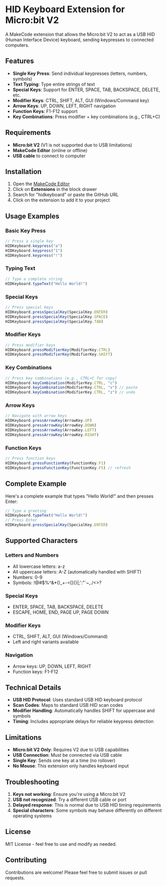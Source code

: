 # HID Keyboard Extension for Micro:bit V2

A MakeCode extension that allows the Micro:bit V2 to act as a USB HID (Human Interface Device) keyboard, sending keypresses to connected computers.

## Features

- **Single Key Press**: Send individual keypresses (letters, numbers, symbols)
- **Text Typing**: Type entire strings of text
- **Special Keys**: Support for ENTER, SPACE, TAB, BACKSPACE, DELETE, etc.
- **Modifier Keys**: CTRL, SHIFT, ALT, GUI (Windows/Command key)
- **Arrow Keys**: UP, DOWN, LEFT, RIGHT navigation
- **Function Keys**: F1-F12 support
- **Key Combinations**: Press modifier + key combinations (e.g., CTRL+C)

## Requirements

- **Micro:bit V2** (V1 is not supported due to USB limitations)
- **MakeCode Editor** (online or offline)
- **USB cable** to connect to computer

## Installation

1. Open the [MakeCode Editor](https://makecode.microbit.org/)
2. Click on **Extensions** in the block drawer
3. Search for "hidkeyboard" or paste the GitHub URL
4. Click on the extension to add it to your project

## Usage Examples

### Basic Key Press
```typescript
// Press a single key
HIDKeyboard.keypress("a")
HIDKeyboard.keypress("1")
HIDKeyboard.keypress("!")
```

### Typing Text
```typescript
// Type a complete string
HIDKeyboard.typeText("Hello World!")
```

### Special Keys
```typescript
// Press special keys
HIDKeyboard.pressSpecialKey(SpecialKey.ENTER)
HIDKeyboard.pressSpecialKey(SpecialKey.SPACE)
HIDKeyboard.pressSpecialKey(SpecialKey.TAB)
```

### Modifier Keys
```typescript
// Press modifier keys
HIDKeyboard.pressModifierKey(ModifierKey.CTRL)
HIDKeyboard.pressModifierKey(ModifierKey.SHIFT)
```

### Key Combinations
```typescript
// Press key combinations (e.g., CTRL+C for copy)
HIDKeyboard.keyCombination(ModifierKey.CTRL, "c")
HIDKeyboard.keyCombination(ModifierKey.CTRL, "v") // paste
HIDKeyboard.keyCombination(ModifierKey.CTRL, "z") // undo
```

### Arrow Keys
```typescript
// Navigate with arrow keys
HIDKeyboard.pressArrowKey(ArrowKey.UP)
HIDKeyboard.pressArrowKey(ArrowKey.DOWN)
HIDKeyboard.pressArrowKey(ArrowKey.LEFT)
HIDKeyboard.pressArrowKey(ArrowKey.RIGHT)
```

### Function Keys
```typescript
// Press function keys
HIDKeyboard.pressFunctionKey(FunctionKey.F1)
HIDKeyboard.pressFunctionKey(FunctionKey.F5) // refresh
```

## Complete Example

Here's a complete example that types "Hello World!" and then presses Enter:

```typescript
// Type a greeting
HIDKeyboard.typeText("Hello World!")
// Press Enter
HIDKeyboard.pressSpecialKey(SpecialKey.ENTER)
```

## Supported Characters

### Letters and Numbers
- All lowercase letters: a-z
- All uppercase letters: A-Z (automatically handled with SHIFT)
- Numbers: 0-9
- Symbols: !@#$%^&*()_+-=[]{}|;':"`~,./<>?

### Special Keys
- ENTER, SPACE, TAB, BACKSPACE, DELETE
- ESCAPE, HOME, END, PAGE UP, PAGE DOWN

### Modifier Keys
- CTRL, SHIFT, ALT, GUI (Windows/Command)
- Left and right variants available

### Navigation
- Arrow keys: UP, DOWN, LEFT, RIGHT
- Function keys: F1-F12

## Technical Details

- **USB HID Protocol**: Uses standard USB HID keyboard protocol
- **Scan Codes**: Maps to standard USB HID scan codes
- **Modifier Handling**: Automatically handles SHIFT for uppercase and symbols
- **Timing**: Includes appropriate delays for reliable keypress detection

## Limitations

- **Micro:bit V2 Only**: Requires V2 due to USB capabilities
- **USB Connection**: Must be connected via USB cable
- **Single Key**: Sends one key at a time (no rollover)
- **No Mouse**: This extension only handles keyboard input

## Troubleshooting

1. **Keys not working**: Ensure you're using a Micro:bit V2
2. **USB not recognized**: Try a different USB cable or port
3. **Delayed response**: This is normal due to USB HID timing requirements
4. **Special characters**: Some symbols may behave differently on different operating systems

## License

MIT License - feel free to use and modify as needed.

## Contributing

Contributions are welcome! Please feel free to submit issues or pull requests. 
